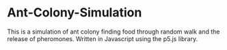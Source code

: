 # Ant-Colony-Simulation
This is a simulation of ant colony finding food through random walk and the release of pheromones.
Written in Javascript using the p5.js library.
